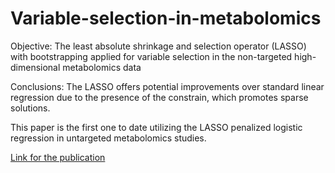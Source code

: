 # Variable-selection-in-metabolomics #

Objective: The least absolute shrinkage and selection operator (LASSO) with bootstrapping applied for variable selection in the non-targeted high-dimensional metabolomics data

Conclusions: The LASSO offers potential improvements over standard linear regression due to the presence of the constrain, which promotes sparse solutions.

This paper is the first one to date utilizing the LASSO penalized logistic regression in untargeted metabolomics studies.


[Link for the publication](https://pubmed.ncbi.nlm.nih.gov/27508208/)
